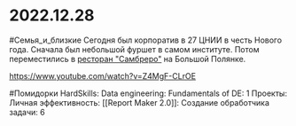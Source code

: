 # 2022.12.28

#Семья_и_близкие 
Сегодня был корпоратив в 27 ЦНИИ в честь Нового года. Сначала был небольшой фуршет в самом институте. Потом переместились в [ресторан "Самбреро"](http://www.sombrero.su/) на Большой Полянке.

https://www.youtube.com/watch?v=Z4MgF-CLrOE


#Помидорки
HardSkills: Data engineering: Fundamentals of DE: 1
Проекты: Личная эффективность: [[Report Maker 2.0]]: Создание обработчика задачи: 6